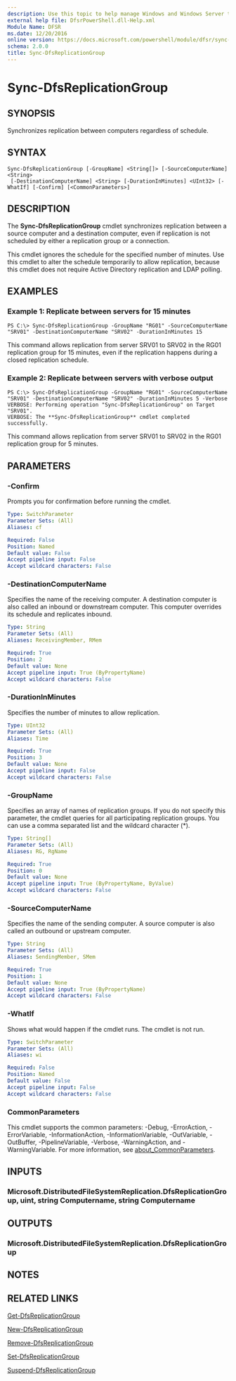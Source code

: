 ```yaml
---
description: Use this topic to help manage Windows and Windows Server technologies with Windows PowerShell.
external help file: DfsrPowerShell.dll-Help.xml
Module Name: DFSR
ms.date: 12/20/2016
online version: https://docs.microsoft.com/powershell/module/dfsr/sync-dfsreplicationgroup?view=windowsserver2019-ps&wt.mc_id=ps-gethelp
schema: 2.0.0
title: Sync-DfsReplicationGroup
---
```


# Sync-DfsReplicationGroup

## SYNOPSIS
Synchronizes replication between computers regardless of schedule.

## SYNTAX

```
Sync-DfsReplicationGroup [-GroupName] <String[]> [-SourceComputerName] <String>
 [-DestinationComputerName] <String> [-DurationInMinutes] <UInt32> [-WhatIf] [-Confirm] [<CommonParameters>]
```

## DESCRIPTION
The **Sync-DfsReplicationGroup** cmdlet synchronizes replication between a source computer and a destination computer, even if replication is not scheduled by either a replication group or a connection.

This cmdlet ignores the schedule for the specified number of minutes.
Use this cmdlet to alter the schedule temporarily to allow replication, because this cmdlet does not require Active Directory replication and LDAP polling.

## EXAMPLES

### Example 1: Replicate between servers for 15 minutes
```
PS C:\> Sync-DfsReplicationGroup -GroupName "RG01" -SourceComputerName "SRV01" -DestinationComputerName "SRV02" -DurationInMinutes 15
```

This command allows replication from server SRV01 to SRV02 in the RG01 replication group for 15 minutes, even if the replication happens during a closed replication schedule.

### Example 2: Replicate between servers with verbose output
```
PS C:\> Sync-DfsReplicationGroup -GroupName "RG01" -SourceComputerName "SRV01" -DestinationComputerName "SRV02" -DurationInMinutes 5 -Verbose
VERBOSE: Performing operation "Sync-DfsReplicationGroup" on Target "SRV01".
VERBOSE: The **Sync-DfsReplicationGroup** cmdlet completed successfully.
```

This command allows replication from server SRV01 to SRV02 in the RG01 replication group for 5 minutes.

## PARAMETERS

### -Confirm
Prompts you for confirmation before running the cmdlet.

```yaml
Type: SwitchParameter
Parameter Sets: (All)
Aliases: cf

Required: False
Position: Named
Default value: False
Accept pipeline input: False
Accept wildcard characters: False
```

### -DestinationComputerName
Specifies the name of the receiving computer.
A destination computer is also  called an inbound or downstream computer.
This computer overrides its schedule and replicates inbound.

```yaml
Type: String
Parameter Sets: (All)
Aliases: ReceivingMember, RMem

Required: True
Position: 2
Default value: None
Accept pipeline input: True (ByPropertyName)
Accept wildcard characters: False
```

### -DurationInMinutes
Specifies the number of minutes to allow replication.

```yaml
Type: UInt32
Parameter Sets: (All)
Aliases: Time

Required: True
Position: 3
Default value: None
Accept pipeline input: False
Accept wildcard characters: False
```

### -GroupName
Specifies an array of names of replication groups.
If you do not specify this parameter, the cmdlet queries for all participating replication groups.
You can use a comma separated list and the wildcard character (*).

```yaml
Type: String[]
Parameter Sets: (All)
Aliases: RG, RgName

Required: True
Position: 0
Default value: None
Accept pipeline input: True (ByPropertyName, ByValue)
Accept wildcard characters: False
```

### -SourceComputerName
Specifies the name of the sending computer.
A source computer is also called an outbound or upstream computer.

```yaml
Type: String
Parameter Sets: (All)
Aliases: SendingMember, SMem

Required: True
Position: 1
Default value: None
Accept pipeline input: True (ByPropertyName)
Accept wildcard characters: False
```

### -WhatIf
Shows what would happen if the cmdlet runs.
The cmdlet is not run.

```yaml
Type: SwitchParameter
Parameter Sets: (All)
Aliases: wi

Required: False
Position: Named
Default value: False
Accept pipeline input: False
Accept wildcard characters: False
```

### CommonParameters
This cmdlet supports the common parameters: -Debug, -ErrorAction, -ErrorVariable, -InformationAction, -InformationVariable, -OutVariable, -OutBuffer, -PipelineVariable, -Verbose, -WarningAction, and -WarningVariable. For more information, see [about_CommonParameters](https://go.microsoft.com/fwlink/?LinkID=113216).

## INPUTS

### Microsoft.DistributedFileSystemReplication.DfsReplicationGroup, uint, string Computername, string Computername

## OUTPUTS

### Microsoft.DistributedFileSystemReplication.DfsReplicationGroup

## NOTES

## RELATED LINKS

[Get-DfsReplicationGroup](./Get-DfsReplicationGroup.md)

[New-DfsReplicationGroup](./New-DfsReplicationGroup.md)

[Remove-DfsReplicationGroup](./Remove-DfsReplicationGroup.md)

[Set-DfsReplicationGroup](./Set-DfsReplicationGroup.md)

[Suspend-DfsReplicationGroup](./Suspend-DfsReplicationGroup.md)


